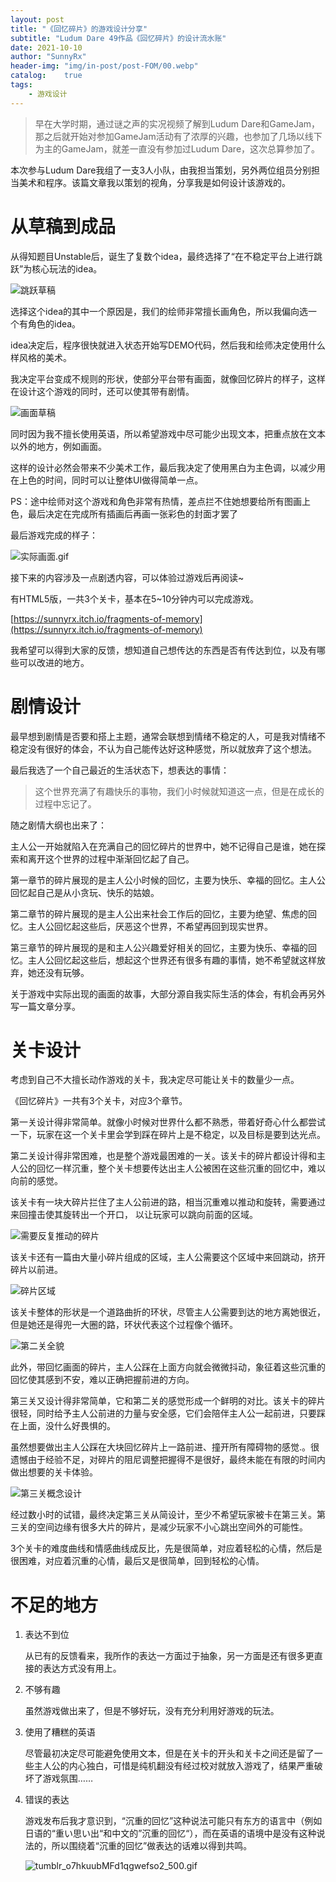 ```yaml
---
layout: post
title: "《回忆碎片》的游戏设计分享"
subtitle: "Ludum Dare 49作品《回忆碎片》的设计流水账"
date: 2021-10-10
author: "SunnyRx"
header-img: "img/in-post/post-FOM/00.webp"
catalog:	true
tags:
    - 游戏设计
---
```


> 早在大学时期，通过谜之声的实况视频了解到Ludum Dare和GameJam，那之后就开始对参加GameJam活动有了浓厚的兴趣，也参加了几场以线下为主的GameJam，就差一直没有参加过Ludum Dare，这次总算参加了。

本次参与Ludum Dare我组了一支3人小队，由我担当策划，另外两位组员分别担当美术和程序。该篇文章我以策划的视角，分享我是如何设计该游戏的。

# 从草稿到成品

从得知题目Unstable后，诞生了复数个idea，最终选择了“在不稳定平台上进行跳跃”为核心玩法的idea。

![跳跃草稿](/img/in-post/post-FOM/01.webp)

选择这个idea的其中一个原因是，我们的绘师非常擅长画角色，所以我偏向选一个有角色的idea。

idea决定后，程序很快就进入状态开始写DEMO代码，然后我和绘师决定使用什么样风格的美术。

我决定平台变成不规则的形状，使部分平台带有画面，就像回忆碎片的样子，这样在设计这个游戏的同时，还可以使其带有剧情。

![画面草稿](/img/in-post/post-FOM/02.webp)

同时因为我不擅长使用英语，所以希望游戏中尽可能少出现文本，把重点放在文本以外的地方，例如画面。

这样的设计必然会带来不少美术工作，最后我决定了使用黑白为主色调，以减少用在上色的时间，同时可以让整体UI做得简单一点。

PS：途中绘师对这个游戏和角色非常有热情，差点拦不住她想要给所有图画上色，最后决定在完成所有插画后再画一张彩色的封面才罢了

最后游戏完成的样子：

![实际画面.gif](/img/in-post/post-FOM/03.gif)

接下来的内容涉及一点剧透内容，可以体验过游戏后再阅读~

有HTML5版，一共3个关卡，基本在5~10分钟内可以完成游戏。

[https://sunnyrx.itch.io/fragments-of-memory](https://sunnyrx.itch.io/fragments-of-memory)

我希望可以得到大家的反馈，想知道自己想传达的东西是否有传达到位，以及有哪些可以改进的地方。

# 剧情设计

最早想到剧情是否要和搭上主题，通常会联想到情绪不稳定的人，可是我对情绪不稳定没有很好的体会，不认为自己能传达好这种感觉，所以就放弃了这个想法。

最后我选了一个自己最近的生活状态下，想表达的事情：

> 这个世界充满了有趣快乐的事物，我们小时候就知道这一点，但是在成长的过程中忘记了。
> 

随之剧情大纲也出来了：

主人公一开始就陷入在充满自己的回忆碎片的世界中，她不记得自己是谁，她在探索和离开这个世界的过程中渐渐回忆起了自己。

第一章节的碎片展现的是主人公小时候的回忆，主要为快乐、幸福的回忆。主人公回忆起自己是从小贪玩、快乐的姑娘。

第二章节的碎片展现的是主人公出来社会工作后的回忆，主要为绝望、焦虑的回忆。主人公回忆起这些后，厌恶这个世界，不希望再回到现实世界。

第三章节的碎片展现的是和主人公兴趣爱好相关的回忆，主要为快乐、幸福的回忆。主人公回忆起这些后，想起这个世界还有很多有趣的事情，她不希望就这样放弃，她还没有玩够。

关于游戏中实际出现的画面的故事，大部分源自我实际生活的体会，有机会再另外写一篇文章分享。

# 关卡设计

考虑到自己不大擅长动作游戏的关卡，我决定尽可能让关卡的数量少一点。

《回忆碎片》一共有3个关卡，对应3个章节。

第一关设计得非常简单。就像小时候对世界什么都不熟悉，带着好奇心什么都尝试一下，玩家在这一个关卡里会学到踩在碎片上是不稳定，以及目标是要到达光点。

第二关设计得非常困难，也是整个游戏最困难的一关。该关卡的碎片都设计得和主人公的回忆一样沉重，整个关卡想要传达出主人公被困在这些沉重的回忆中，难以向前的感觉。

该关卡有一块大碎片拦住了主人公前进的路，相当沉重难以推动和旋转，需要通过来回撞击使其旋转出一个开口， 以让玩家可以跳向前面的区域。

![需要反复推动的碎片](/img/in-post/post-FOM/04.webp)

该关卡还有一篇由大量小碎片组成的区域，主人公需要这个区域中来回跳动，挤开碎片以前进。

![碎片区域](/img/in-post/post-FOM/05.webp)

该关卡整体的形状是一个道路曲折的环状，尽管主人公需要到达的地方离她很近，但是她还是得兜一大圈的路，环状代表这个过程像个循环。

![第二关全貌](/img/in-post/post-FOM/06.webp)

此外，带回忆画面的碎片，主人公踩在上面方向就会微微抖动，象征着这些沉重的回忆使其感到不安，难以正确把握前进的方向。

第三关又设计得非常简单，它和第二关的感觉形成一个鲜明的对比。该关卡的碎片很轻，同时给予主人公前进的力量与安全感，它们会陪伴主人公一起前进，只要踩在上面，没什么好畏惧的。

虽然想要做出主人公踩在大块回忆碎片上一路前进、撞开所有障碍物的感觉.。很遗憾由于经验不足，对碎片的阻尼调整把握得不是很好，最终未能在有限的时间内做出想要的关卡体验。

![第三关概念设计](/img/in-post/post-FOM/07.webp)

经过数小时的试错，最终决定第三关从简设计，至少不希望玩家被卡在第三关。第三关的空间边缘有很多大片的碎片，是减少玩家不小心跳出空间外的可能性。

3个关卡的难度曲线和情感曲线成反比，先是很简单，对应着轻松的心情，然后是很困难，对应着沉重的心情，最后又是很简单，回到轻松的心情。

# 不足的地方

1. 表达不到位
    
    从已有的反馈看来，我所作的表达一方面过于抽象，另一方面是还有很多更直接的表达方式没有用上。
    
2. 不够有趣
    
    虽然游戏做出来了，但是不够好玩，没有充分利用好游戏的玩法。
    
3. 使用了糟糕的英语
    
    尽管最初决定尽可能避免使用文本，但是在关卡的开头和关卡之间还是留了一些主人公的内心独白，可惜是纯机翻没有经过校对就放入游戏了，结果严重破坏了游戏氛围……
    
4. 错误的表达
    
    游戏发布后我才意识到，“沉重的回忆”这种说法可能只有东方的语言中（例如日语的“重い思い出“和中文的”沉重的回忆“），而在英语的语境中是没有这种说法的，所以围绕着“沉重的回忆”做表达的话难以得到共鸣。
    
    ![tumblr_o7hkuubMFd1qgwefso2_500.gif](/img/in-post/post-FOM/08.gif)